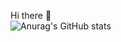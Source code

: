 Hi there 👋
<br>
![Anurag's GitHub stats](https://github-readme-stats.vercel.app/api?username=jun111haha&show_icons=true&theme=dark)
